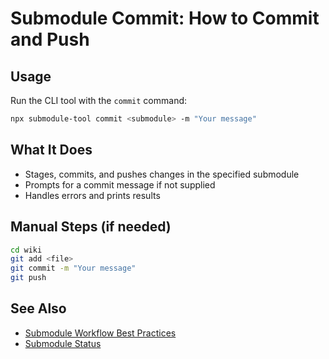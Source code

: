 # Submodule Commit: How to Commit and Push

## Usage
Run the CLI tool with the `commit` command:
```bash
npx submodule-tool commit <submodule> -m "Your message"
```

## What It Does
- Stages, commits, and pushes changes in the specified submodule
- Prompts for a commit message if not supplied
- Handles errors and prints results

## Manual Steps (if needed)
```bash
cd wiki
git add <file>
git commit -m "Your message"
git push
```

## See Also
- [Submodule Workflow Best Practices](../../../devops/process.md)
- [Submodule Status](submodule-status.md)
